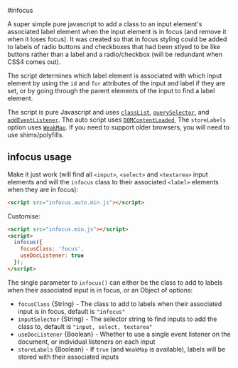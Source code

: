 #infocus

A super simple pure javascript to add a class to an input element's associated
label element when the input element is in focus (and remove it when it loses
focus). It was created so that in focus styling could be added to labels of
radio buttons and checkboxes that had been stlyed to be like buttons rather
than a label and a radio/checkbox (will be redundant when CSS4 comes out).


The script determines which label element is associated with which input
element by using the `id` and `for` attributes of the input and label if they
are set, or by going through the parent elements of the input to find a
label element.

The script is pure Javascript and uses
[`classList`](http://caniuse.com/#feat=classlist),
[`querySelector`](http://caniuse.com/#feat=queryselector), and
[`addEventListener`](http://caniuse.com/#feat=addeventlistener).
The auto script uses
[`DOMContentLoaded`](http://caniuse.com/#feat=domcontentloaded),
The `storeLabels` option uses
[`WeakMap`](http://kangax.github.io/compat-table/es6/#test-WeakMap).
If you need to support older browsers, you will need to use
shims/polyfills.

## infocus usage
Make it just work (will find all `<input>`, `<select>` and `<textarea>`
input elements and will the `infocus` class to their associated `<label>`
elements when they are in focus):

```html
<script src="infocus.auto.min.js"></script>
```

Customise:

```html
<script src="infocus.min.js"></script>
<script>
  infocus({
    focusClass: 'focus',
    useDocListener: true
  });
</script>
```

The single parameter to `infocus()` can either be the class to add to labels
when their associated input is in focus, or an Object of options:
- `focusClass` {String} - The class to add to labels when their associated
  input is in focus, default is `"infocus"`
- `inputSelector` {String} - The selector string to find inputs to add the
  class to, default is `"input, select, textarea"`
- `useDocListener` {Boolean} - Whether to use a single event listener on the
  document, or individual listeners on each input
- `storeLabels` {Boolean} - If `true` (and `WeakMap` is available), labels will
  be stored with their associated inputs
